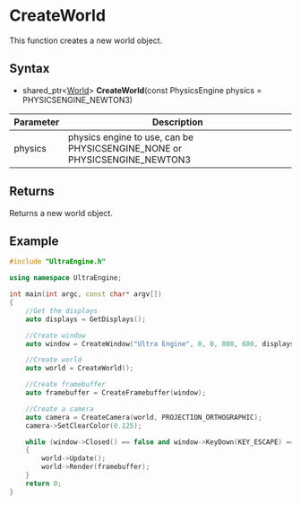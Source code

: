 # CreateWorld

This function creates a new world object.

## Syntax

- shared_ptr<[World](World.md)\> **CreateWorld**(const PhysicsEngine physics = PHYSICSENGINE_NEWTON3)

| Parameter | Description |
|---|---|
| physics | physics engine to use, can be PHYSICSENGINE_NONE or PHYSICSENGINE_NEWTON3 |

## Returns

Returns a new world object.

## Example

```c++
#include "UltraEngine.h"

using namespace UltraEngine;

int main(int argc, const char* argv[])
{
    //Get the displays
    auto displays = GetDisplays();

    //Create window
    auto window = CreateWindow("Ultra Engine", 0, 0, 800, 600, displays[0], WINDOW_CENTER | WINDOW_TITLEBAR);

    //Create world
    auto world = CreateWorld();

    //Create framebuffer
    auto framebuffer = CreateFramebuffer(window);

    //Create a camera
    auto camera = CreateCamera(world, PROJECTION_ORTHOGRAPHIC);
    camera->SetClearColor(0.125);

    while (window->Closed() == false and window->KeyDown(KEY_ESCAPE) == false)
    {
        world->Update();
        world->Render(framebuffer);
    }
    return 0;
}
```
